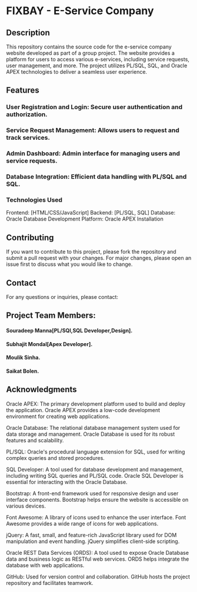 # FIXBAY - E-Service Company 
## Description
This repository contains the source code for the e-service company website developed as part of a group project. The website provides a platform for users to access various e-services, including service requests, user management, and more. The project utilizes PL/SQL, SQL, and Oracle APEX technologies to deliver a seamless user experience.

## Features
### User Registration and Login: Secure user authentication and authorization.
### Service Request Management: Allows users to request and track services.
### Admin Dashboard: Admin interface for managing users and service requests.
### Database Integration: Efficient data handling with PL/SQL and SQL.

### Technologies Used
Frontend: [HTML/CSS/JavaScript] 
Backend: [PL/SQL, SQL]
Database: Oracle Database
Development Platform: Oracle APEX
Installation

## Contributing
If you want to contribute to this project, please fork the repository and submit a pull request with your changes. For major changes, please open an issue first to discuss what you would like to change.


## Contact
For any questions or inquiries, please contact:

## Project Team Members:
#### Souradeep Manna[PL/SQl,SQL Developer,Design].
#### Subhajit Mondal[Apex Developer].
#### Moulik Sinha.
#### Saikat Bolen.

## Acknowledgments

 Oracle APEX: The primary development platform used to build and deploy the application. Oracle APEX provides a low-code development environment for creating web applications.

Oracle Database: The relational database management system used for data storage and management. Oracle Database is used for its robust features and scalability.

PL/SQL: Oracle's procedural language extension for SQL, used for writing complex queries and stored procedures.

SQL Developer: A tool used for database development and management, including writing SQL queries and PL/SQL code. Oracle SQL Developer is essential for interacting with the Oracle Database.

Bootstrap: A front-end framework used for responsive design and user interface components. Bootstrap helps ensure the website is accessible on various devices.

Font Awesome: A library of icons used to enhance the user interface. Font Awesome provides a wide range of icons for web applications.

jQuery: A fast, small, and feature-rich JavaScript library used for DOM manipulation and event handling. jQuery simplifies client-side scripting.

Oracle REST Data Services (ORDS): A tool used to expose Oracle Database data and business logic as RESTful web services. ORDS helps integrate the database with web applications.

GitHub: Used for version control and collaboration. GitHub hosts the project repository and facilitates teamwork.

